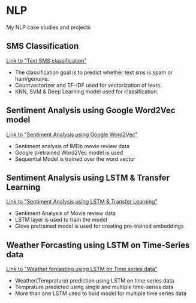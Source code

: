 # NLP
My NLP case studies and projects
## SMS Classification 

[Link to "Text SMS classification"](https://github.com/DnyaneshwarNamdevNagane/NLP_base/blob/main/1_Text_classification_smsdata.ipynb)


* The classification goal is to predict whether text sms is spam or ham/genuine.
* Countvectorizer and TF-IDF used for vectorization of texts.
* KNN, SVM & Deep Learning model used for classification.


## Sentiment Analysis using Google Word2Vec model

[Link to "Sentiment Analysis using Google Word2Vec"](https://github.com/DnyaneshwarNamdevNagane/NLP_base/blob/main/Sentiment_analysis_Google_word2vec.ipynb)

* Sentiment analysis of IMDb movie review data
* Google pretrained Word2Vec model is used
* Sequential Model is trained over the word vector


## Sentiment Analysis using LSTM & Transfer Learning

[Link to "Sentiment Analysis using LSTM & Transfer Learning"](https://github.com/DnyaneshwarNamdevNagane/NLP_base/blob/main/Sentiment_analysis_Google_word2vec.ipynb)

* Sentiment Analysis of Movie review data
* LSTM layer is used to train the model
* Glove pretrained model is used for creating pre-trained embeddings


## Weather Forcasting using LSTM on Time-Series data

[Link to "Weather forcasting using LSTM on Time series data"](https://github.com/DnyaneshwarNamdevNagane/NLP_base/blob/main/Time_Series_with_RNN___Weather_Forecast_v2.ipynb)

* Weather(Temprature) prediction using LSTM on time series data
* Temprature predicted using single and multiple time-series data
* More than one LSTM used to buid model for multiple time series data
